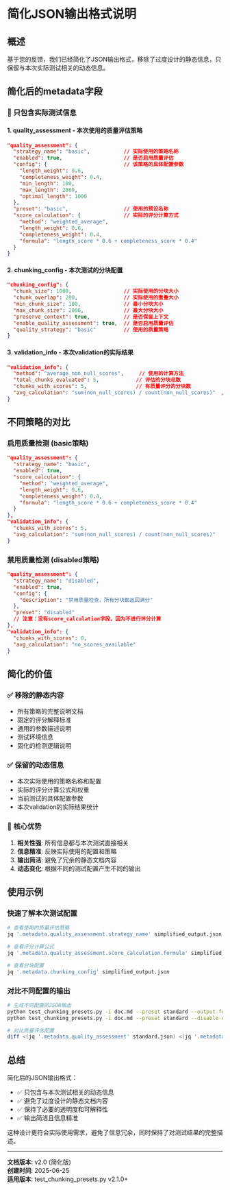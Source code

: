 # 简化JSON输出格式说明

## 概述

基于您的反馈，我们已经简化了JSON输出格式，移除了过度设计的静态信息，只保留与本次实际测试相关的动态信息。

## 简化后的metadata字段

### 🎯 只包含实际测试信息

#### 1. quality_assessment - 本次使用的质量评估策略
```json
"quality_assessment": {
  "strategy_name": "basic",           // 实际使用的策略名称
  "enabled": true,                    // 是否启用质量评估
  "config": {                         // 该策略的具体配置参数
    "length_weight": 0.6,
    "completeness_weight": 0.4,
    "min_length": 100,
    "max_length": 2000,
    "optimal_length": 1000
  },
  "preset": "basic",                  // 使用的预设名称
  "score_calculation": {              // 实际的评分计算方式
    "method": "weighted_average",
    "length_weight": 0.6,
    "completeness_weight": 0.4,
    "formula": "length_score * 0.6 + completeness_score * 0.4"
  }
}
```

#### 2. chunking_config - 本次测试的分块配置
```json
"chunking_config": {
  "chunk_size": 1000,                 // 实际使用的分块大小
  "chunk_overlap": 200,               // 实际使用的重叠大小
  "min_chunk_size": 100,              // 最小分块大小
  "max_chunk_size": 2000,             // 最大分块大小
  "preserve_context": true,           // 是否保留上下文
  "enable_quality_assessment": true,  // 是否启用质量评估
  "quality_strategy": "basic"         // 使用的质量策略
}
```

#### 3. validation_info - 本次validation的实际结果
```json
"validation_info": {
  "method": "average_non_null_scores",     // 使用的计算方法
  "total_chunks_evaluated": 5,            // 评估的分块总数
  "chunks_with_scores": 5,                // 有质量评分的分块数
  "avg_calculation": "sum(non_null_scores) / count(non_null_scores)"  // 平均值计算方式
}
```

## 不同策略的对比

### 启用质量检测 (basic策略)
```json
"quality_assessment": {
  "strategy_name": "basic",
  "enabled": true,
  "score_calculation": {
    "method": "weighted_average",
    "length_weight": 0.6,
    "completeness_weight": 0.4,
    "formula": "length_score * 0.6 + completeness_score * 0.4"
  }
},
"validation_info": {
  "chunks_with_scores": 5,
  "avg_calculation": "sum(non_null_scores) / count(non_null_scores)"
}
```

### 禁用质量检测 (disabled策略)
```json
"quality_assessment": {
  "strategy_name": "disabled",
  "enabled": true,
  "config": {
    "description": "禁用质量检查，所有分块都返回满分"
  },
  "preset": "disabled"
  // 注意：没有score_calculation字段，因为不进行评分计算
},
"validation_info": {
  "chunks_with_scores": 0,
  "avg_calculation": "no_scores_available"
}
```

## 简化的价值

### ✅ 移除的静态内容
- 所有策略的完整说明文档
- 固定的评分解释标准
- 通用的参数描述说明
- 测试环境信息
- 固化的检测逻辑说明

### ✅ 保留的动态信息
- 本次实际使用的策略名称和配置
- 实际的评分计算公式和权重
- 当前测试的具体配置参数
- 本次validation的实际结果统计

### 🎯 核心优势

1. **相关性强**: 所有信息都与本次测试直接相关
2. **信息精准**: 反映实际使用的配置和策略
3. **输出简洁**: 避免了冗余的静态文档内容
4. **动态变化**: 根据不同的测试配置产生不同的输出

## 使用示例

### 快速了解本次测试配置
```bash
# 查看使用的质量评估策略
jq '.metadata.quality_assessment.strategy_name' simplified_output.json

# 查看评分计算公式
jq '.metadata.quality_assessment.score_calculation.formula' simplified_output.json

# 查看分块配置
jq '.metadata.chunking_config' simplified_output.json
```

### 对比不同配置的输出
```bash
# 生成不同配置的JSON输出
python test_chunking_presets.py -i doc.md --preset standard --output-format json > standard.json
python test_chunking_presets.py -i doc.md --preset standard --disable-quality-check --output-format json > disabled.json

# 对比质量评估配置
diff <(jq '.metadata.quality_assessment' standard.json) <(jq '.metadata.quality_assessment' disabled.json)
```

## 总结

简化后的JSON输出格式：
- ✅ 只包含与本次测试相关的动态信息
- ✅ 避免了过度设计的静态文档内容
- ✅ 保持了必要的透明度和可解释性
- ✅ 输出简洁且信息精准

这种设计更符合实际使用需求，避免了信息冗余，同时保持了对测试结果的完整描述。

---

**文档版本**: v2.0 (简化版)  
**创建时间**: 2025-06-25  
**适用版本**: test_chunking_presets.py v2.1.0+
